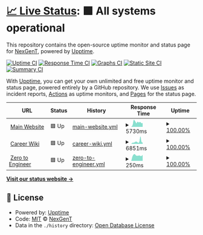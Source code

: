 # [📈 Live Status](https://nexgent.github.io/upptime-monitoring): <!--live status--> **🟩 All systems operational**

This repository contains the open-source uptime monitor and status page for [NexGenT](https://www.nexgent.com/), powered by [Upptime](https://github.com/upptime/upptime).

[![Uptime CI](https://github.com/nexgent/upptime-monitoring/workflows/Uptime%20CI/badge.svg)](https://github.com/nexgent/upptime-monitoring/actions?query=workflow%3A%22Uptime+CI%22)
[![Response Time CI](https://github.com/nexgent/upptime-monitoring/workflows/Response%20Time%20CI/badge.svg)](https://github.com/nexgent/upptime-monitoring/actions?query=workflow%3A%22Response+Time+CI%22)
[![Graphs CI](https://github.com/nexgent/upptime-monitoring/workflows/Graphs%20CI/badge.svg)](https://github.com/nexgent/upptime-monitoring/actions?query=workflow%3A%22Graphs+CI%22)
[![Static Site CI](https://github.com/nexgent/upptime-monitoring/workflows/Static%20Site%20CI/badge.svg)](https://github.com/nexgent/upptime-monitoring/actions?query=workflow%3A%22Static+Site+CI%22)
[![Summary CI](https://github.com/nexgent/upptime-monitoring/workflows/Summary%20CI/badge.svg)](https://github.com/nexgent/upptime-monitoring/actions?query=workflow%3A%22Summary+CI%22)

With [Upptime](https://upptime.js.org), you can get your own unlimited and free uptime monitor and status page, powered entirely by a GitHub repository. We use [Issues](https://github.com/nexgent/upptime-monitoring/issues) as incident reports, [Actions](https://github.com/nexgent/upptime-monitoring/actions) as uptime monitors, and [Pages](https://nexgent.github.io/upptime-monitoring) for the status page.

<!--start: status pages-->
<!-- This summary is generated by Upptime (https://github.com/upptime/upptime) -->
<!-- Do not edit this manually, your changes will be overwritten -->
<!-- prettier-ignore -->
| URL | Status | History | Response Time | Uptime |
| --- | ------ | ------- | ------------- | ------ |
| <img alt="" src="https://icons.duckduckgo.com/ip3/nexgent.com.ico" height="13"> [Main Website](https://nexgent.com) | 🟩 Up | [main-website.yml](https://github.com/nexgent/upptime-monitoring/commits/HEAD/history/main-website.yml) | <details><summary><img alt="Response time graph" src="./graphs/main-website/response-time-week.png" height="20"> 5730ms</summary><br><a href="https://nexgent.github.io/upptime-monitoring/history/main-website"><img alt="Response time 2712" src="https://img.shields.io/endpoint?url=https%3A%2F%2Fraw.githubusercontent.com%2Fnexgent%2Fupptime-monitoring%2FHEAD%2Fapi%2Fmain-website%2Fresponse-time.json"></a><br><a href="https://nexgent.github.io/upptime-monitoring/history/main-website"><img alt="24-hour response time 4856" src="https://img.shields.io/endpoint?url=https%3A%2F%2Fraw.githubusercontent.com%2Fnexgent%2Fupptime-monitoring%2FHEAD%2Fapi%2Fmain-website%2Fresponse-time-day.json"></a><br><a href="https://nexgent.github.io/upptime-monitoring/history/main-website"><img alt="7-day response time 5730" src="https://img.shields.io/endpoint?url=https%3A%2F%2Fraw.githubusercontent.com%2Fnexgent%2Fupptime-monitoring%2FHEAD%2Fapi%2Fmain-website%2Fresponse-time-week.json"></a><br><a href="https://nexgent.github.io/upptime-monitoring/history/main-website"><img alt="30-day response time 5531" src="https://img.shields.io/endpoint?url=https%3A%2F%2Fraw.githubusercontent.com%2Fnexgent%2Fupptime-monitoring%2FHEAD%2Fapi%2Fmain-website%2Fresponse-time-month.json"></a><br><a href="https://nexgent.github.io/upptime-monitoring/history/main-website"><img alt="1-year response time 3604" src="https://img.shields.io/endpoint?url=https%3A%2F%2Fraw.githubusercontent.com%2Fnexgent%2Fupptime-monitoring%2FHEAD%2Fapi%2Fmain-website%2Fresponse-time-year.json"></a></details> | <details><summary><a href="https://nexgent.github.io/upptime-monitoring/history/main-website">100.00%</a></summary><a href="https://nexgent.github.io/upptime-monitoring/history/main-website"><img alt="All-time uptime 95.74%" src="https://img.shields.io/endpoint?url=https%3A%2F%2Fraw.githubusercontent.com%2Fnexgent%2Fupptime-monitoring%2FHEAD%2Fapi%2Fmain-website%2Fuptime.json"></a><br><a href="https://nexgent.github.io/upptime-monitoring/history/main-website"><img alt="24-hour uptime 100.00%" src="https://img.shields.io/endpoint?url=https%3A%2F%2Fraw.githubusercontent.com%2Fnexgent%2Fupptime-monitoring%2FHEAD%2Fapi%2Fmain-website%2Fuptime-day.json"></a><br><a href="https://nexgent.github.io/upptime-monitoring/history/main-website"><img alt="7-day uptime 100.00%" src="https://img.shields.io/endpoint?url=https%3A%2F%2Fraw.githubusercontent.com%2Fnexgent%2Fupptime-monitoring%2FHEAD%2Fapi%2Fmain-website%2Fuptime-week.json"></a><br><a href="https://nexgent.github.io/upptime-monitoring/history/main-website"><img alt="30-day uptime 99.89%" src="https://img.shields.io/endpoint?url=https%3A%2F%2Fraw.githubusercontent.com%2Fnexgent%2Fupptime-monitoring%2FHEAD%2Fapi%2Fmain-website%2Fuptime-month.json"></a><br><a href="https://nexgent.github.io/upptime-monitoring/history/main-website"><img alt="1-year uptime 96.82%" src="https://img.shields.io/endpoint?url=https%3A%2F%2Fraw.githubusercontent.com%2Fnexgent%2Fupptime-monitoring%2FHEAD%2Fapi%2Fmain-website%2Fuptime-year.json"></a></details>
| <img alt="" src="https://icons.duckduckgo.com/ip3/career.nexgent.com.ico" height="13"> [Career Wiki](https://career.nexgent.com) | 🟩 Up | [career-wiki.yml](https://github.com/nexgent/upptime-monitoring/commits/HEAD/history/career-wiki.yml) | <details><summary><img alt="Response time graph" src="./graphs/career-wiki/response-time-week.png" height="20"> 6851ms</summary><br><a href="https://nexgent.github.io/upptime-monitoring/history/career-wiki"><img alt="Response time 2150" src="https://img.shields.io/endpoint?url=https%3A%2F%2Fraw.githubusercontent.com%2Fnexgent%2Fupptime-monitoring%2FHEAD%2Fapi%2Fcareer-wiki%2Fresponse-time.json"></a><br><a href="https://nexgent.github.io/upptime-monitoring/history/career-wiki"><img alt="24-hour response time 11347" src="https://img.shields.io/endpoint?url=https%3A%2F%2Fraw.githubusercontent.com%2Fnexgent%2Fupptime-monitoring%2FHEAD%2Fapi%2Fcareer-wiki%2Fresponse-time-day.json"></a><br><a href="https://nexgent.github.io/upptime-monitoring/history/career-wiki"><img alt="7-day response time 6851" src="https://img.shields.io/endpoint?url=https%3A%2F%2Fraw.githubusercontent.com%2Fnexgent%2Fupptime-monitoring%2FHEAD%2Fapi%2Fcareer-wiki%2Fresponse-time-week.json"></a><br><a href="https://nexgent.github.io/upptime-monitoring/history/career-wiki"><img alt="30-day response time 6075" src="https://img.shields.io/endpoint?url=https%3A%2F%2Fraw.githubusercontent.com%2Fnexgent%2Fupptime-monitoring%2FHEAD%2Fapi%2Fcareer-wiki%2Fresponse-time-month.json"></a><br><a href="https://nexgent.github.io/upptime-monitoring/history/career-wiki"><img alt="1-year response time 2563" src="https://img.shields.io/endpoint?url=https%3A%2F%2Fraw.githubusercontent.com%2Fnexgent%2Fupptime-monitoring%2FHEAD%2Fapi%2Fcareer-wiki%2Fresponse-time-year.json"></a></details> | <details><summary><a href="https://nexgent.github.io/upptime-monitoring/history/career-wiki">100.00%</a></summary><a href="https://nexgent.github.io/upptime-monitoring/history/career-wiki"><img alt="All-time uptime 99.97%" src="https://img.shields.io/endpoint?url=https%3A%2F%2Fraw.githubusercontent.com%2Fnexgent%2Fupptime-monitoring%2FHEAD%2Fapi%2Fcareer-wiki%2Fuptime.json"></a><br><a href="https://nexgent.github.io/upptime-monitoring/history/career-wiki"><img alt="24-hour uptime 100.00%" src="https://img.shields.io/endpoint?url=https%3A%2F%2Fraw.githubusercontent.com%2Fnexgent%2Fupptime-monitoring%2FHEAD%2Fapi%2Fcareer-wiki%2Fuptime-day.json"></a><br><a href="https://nexgent.github.io/upptime-monitoring/history/career-wiki"><img alt="7-day uptime 100.00%" src="https://img.shields.io/endpoint?url=https%3A%2F%2Fraw.githubusercontent.com%2Fnexgent%2Fupptime-monitoring%2FHEAD%2Fapi%2Fcareer-wiki%2Fuptime-week.json"></a><br><a href="https://nexgent.github.io/upptime-monitoring/history/career-wiki"><img alt="30-day uptime 99.95%" src="https://img.shields.io/endpoint?url=https%3A%2F%2Fraw.githubusercontent.com%2Fnexgent%2Fupptime-monitoring%2FHEAD%2Fapi%2Fcareer-wiki%2Fuptime-month.json"></a><br><a href="https://nexgent.github.io/upptime-monitoring/history/career-wiki"><img alt="1-year uptime 100.00%" src="https://img.shields.io/endpoint?url=https%3A%2F%2Fraw.githubusercontent.com%2Fnexgent%2Fupptime-monitoring%2FHEAD%2Fapi%2Fcareer-wiki%2Fuptime-year.json"></a></details>
| <img alt="" src="https://icons.duckduckgo.com/ip3/zerotoengineer.com.ico" height="13"> [Zero to Engineer](https://zerotoengineer.com) | 🟩 Up | [zero-to-engineer.yml](https://github.com/nexgent/upptime-monitoring/commits/HEAD/history/zero-to-engineer.yml) | <details><summary><img alt="Response time graph" src="./graphs/zero-to-engineer/response-time-week.png" height="20"> 250ms</summary><br><a href="https://nexgent.github.io/upptime-monitoring/history/zero-to-engineer"><img alt="Response time 295" src="https://img.shields.io/endpoint?url=https%3A%2F%2Fraw.githubusercontent.com%2Fnexgent%2Fupptime-monitoring%2FHEAD%2Fapi%2Fzero-to-engineer%2Fresponse-time.json"></a><br><a href="https://nexgent.github.io/upptime-monitoring/history/zero-to-engineer"><img alt="24-hour response time 270" src="https://img.shields.io/endpoint?url=https%3A%2F%2Fraw.githubusercontent.com%2Fnexgent%2Fupptime-monitoring%2FHEAD%2Fapi%2Fzero-to-engineer%2Fresponse-time-day.json"></a><br><a href="https://nexgent.github.io/upptime-monitoring/history/zero-to-engineer"><img alt="7-day response time 250" src="https://img.shields.io/endpoint?url=https%3A%2F%2Fraw.githubusercontent.com%2Fnexgent%2Fupptime-monitoring%2FHEAD%2Fapi%2Fzero-to-engineer%2Fresponse-time-week.json"></a><br><a href="https://nexgent.github.io/upptime-monitoring/history/zero-to-engineer"><img alt="30-day response time 278" src="https://img.shields.io/endpoint?url=https%3A%2F%2Fraw.githubusercontent.com%2Fnexgent%2Fupptime-monitoring%2FHEAD%2Fapi%2Fzero-to-engineer%2Fresponse-time-month.json"></a><br><a href="https://nexgent.github.io/upptime-monitoring/history/zero-to-engineer"><img alt="1-year response time 309" src="https://img.shields.io/endpoint?url=https%3A%2F%2Fraw.githubusercontent.com%2Fnexgent%2Fupptime-monitoring%2FHEAD%2Fapi%2Fzero-to-engineer%2Fresponse-time-year.json"></a></details> | <details><summary><a href="https://nexgent.github.io/upptime-monitoring/history/zero-to-engineer">100.00%</a></summary><a href="https://nexgent.github.io/upptime-monitoring/history/zero-to-engineer"><img alt="All-time uptime 99.96%" src="https://img.shields.io/endpoint?url=https%3A%2F%2Fraw.githubusercontent.com%2Fnexgent%2Fupptime-monitoring%2FHEAD%2Fapi%2Fzero-to-engineer%2Fuptime.json"></a><br><a href="https://nexgent.github.io/upptime-monitoring/history/zero-to-engineer"><img alt="24-hour uptime 100.00%" src="https://img.shields.io/endpoint?url=https%3A%2F%2Fraw.githubusercontent.com%2Fnexgent%2Fupptime-monitoring%2FHEAD%2Fapi%2Fzero-to-engineer%2Fuptime-day.json"></a><br><a href="https://nexgent.github.io/upptime-monitoring/history/zero-to-engineer"><img alt="7-day uptime 100.00%" src="https://img.shields.io/endpoint?url=https%3A%2F%2Fraw.githubusercontent.com%2Fnexgent%2Fupptime-monitoring%2FHEAD%2Fapi%2Fzero-to-engineer%2Fuptime-week.json"></a><br><a href="https://nexgent.github.io/upptime-monitoring/history/zero-to-engineer"><img alt="30-day uptime 100.00%" src="https://img.shields.io/endpoint?url=https%3A%2F%2Fraw.githubusercontent.com%2Fnexgent%2Fupptime-monitoring%2FHEAD%2Fapi%2Fzero-to-engineer%2Fuptime-month.json"></a><br><a href="https://nexgent.github.io/upptime-monitoring/history/zero-to-engineer"><img alt="1-year uptime 100.00%" src="https://img.shields.io/endpoint?url=https%3A%2F%2Fraw.githubusercontent.com%2Fnexgent%2Fupptime-monitoring%2FHEAD%2Fapi%2Fzero-to-engineer%2Fuptime-year.json"></a></details>

<!--end: status pages-->

[**Visit our status website →**](https://nexgent.github.io/upptime-monitoring)

## 📄 License

- Powered by: [Upptime](https://github.com/upptime/upptime)
- Code: [MIT](./LICENSE) © [NexGenT](https://www.nexgent.com/)
- Data in the `./history` directory: [Open Database License](https://opendatacommons.org/licenses/odbl/1-0/)
